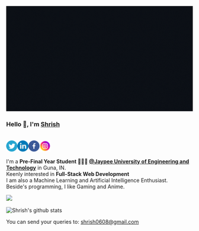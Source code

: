 <img src="https://github.com/shrish-sharma-git/shrish-sharma-git/blob/master/assets/header_git.gif" alt="Shrish Sharma Hero Image">

### Hello 👋, I'm [Shrish](https://shrish-sharma-git.github.io/My-Portfolio/) 

<br/>
<a href="https://twitter.com/shrish_sharma_">
  <img align="left" alt="Shrish's Twitter | Twitter" width="30px" src="assets/logos/twitter.png" />
</a>
<a href="https://www.linkedin.com/in/shrish-sharma">
  <img align="left" alt="Shrish's LinkdeIN" width="30px" src="assets/logos/linkedin.png" />
</a>
<a href="https://www.facebook.com/shrish0608">
  <img align="left" alt="Shrish's Facebook" width="30px" src="assets/logos/facebook.png" />
</a>
<a href="https://www.instagram.com/shrish_sharma_/">
  <img align="left" alt="Shrish's Instagram" width="30px" src="assets/logos/instagram.png" />
</a><br /> <br />

I'm a **Pre-Final Year Student 👨🏽‍💼 [@Jaypee University of Engineering and Technology](https://www.juet.ac.in)** in Guna, IN. <br />
Keenly interested in **Full-Stack Web Development** <br />
I am also a Machine Learning and Artificial Intelligence Enthusiast. <br />
Beside's programming, I like Gaming and Anime. <br />

![](https://komarev.com/ghpvc/?username=shrish-sharma-git)

![Shrish's github stats](https://github-readme-stats.vercel.app/api?username=shrish-sharma-git&count_private=true&theme=github_dark&show_icons=true)

You can send your queries to: <shrish0608@gmail.com> <br/>
